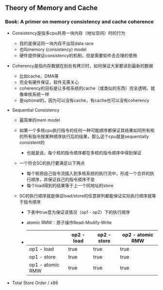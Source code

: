 ## Theory of Memory and Cache

### Book: A primer on memory consistency and cache coherence

- Consistency是指多cpu共用一块内存（地址空间）时的行为
  - 目的是保证同一块内存不出现data race
  - 也叫memory (consistency) model
  - 硬件提供保证consistency的机制，但是需要软件去合理的使用

- Coherency是指内存数据在别处有拷贝时，如何保证大家都读到最新的数据
  - 比如cache，DMA等
  - 完全有硬件保证，软件无需关心
  - coherency的目标是让多核系统的cache（或类似的东西）完全透明，就像单核系统一样
  - 是optional的，因为可以没有cache，有cache也可以没有coherency

- Sequential Consistency

  - 最简单的mem model

  - 如果一个多核cpu执行指令的任何一种可能顺序都保证其结果如同所有核的所有指令按某种顺序执行后的结果，那么这个cpu就是sequentially consistent的

    - 也就是说，每个核的指令顺序都在多核的指令顺序中得到保证

  - 一个符合SC的执行要满足以下两点

    - 每个核把自己指令流插入到多核系统的执行流中，形成一个合并的执行顺序，并保证自己的指令顺序不变
    - 每个load得到的结果等于上一个同地址的store

  - SC的执行顺序就是保证load/store的任意排列都能保证实际执行顺序就等于指令顺序

    - 下表中true意为保证该情况（op1 - op2）下的执行顺序

    - atomic RMW：原子操作Read-Modify-Write

    - |                  | op2 - load | op2 - store | op2 - atomic RMW |
      | ---------------- | ---------- | ----------- | ---------------- |
      | op1 - load       | true       | true        | true             |
      | op1 - store      | true       | true        | true             |
      | op1 - atomic RMW | true       | true        | true             |

- Total Store Order / x86
